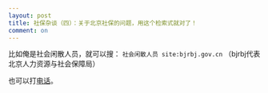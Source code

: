 ```yaml
---
layout: post
title: 社保杂谈（四）：关于北京社保的问题，用这个检索式就对了！
comment: on
---
```


比如俺是社会闲散人员，就可以搜：
`社会闲散人员 site:bjrbj.gov.cn`
（bjrbj代表北京人力资源与社会保障局）

也可以打[电话](http://www.bjrbj.gov.cn/bmfw/)。
